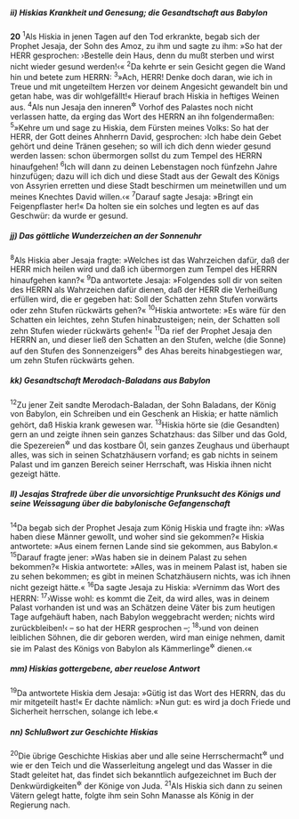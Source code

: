 ##### ii) Hiskias Krankheit und Genesung; die Gesandtschaft aus Babylon

__20__
<sup>1</sup>Als Hiskia in jenen Tagen auf den Tod erkrankte, begab sich der Prophet Jesaja, der Sohn des Amoz, zu ihm und sagte zu ihm: »So hat der HERR gesprochen: ›Bestelle dein Haus, denn du mußt sterben und wirst nicht wieder gesund werden!‹«
<sup>2</sup>Da kehrte er sein Gesicht gegen die Wand hin und betete zum HERRN:
<sup>3</sup>»Ach, HERR! Denke doch daran, wie ich in Treue und mit ungeteiltem Herzen vor deinem Angesicht gewandelt bin und getan habe, was dir wohlgefällt!« Hierauf brach Hiskia in heftiges Weinen aus.
<sup>4</sup>Als nun Jesaja den inneren<sup title="oder: mittleren">&#x2732;</sup> Vorhof des Palastes noch nicht verlassen hatte, da erging das Wort des HERRN an ihn folgendermaßen:
<sup>5</sup>»Kehre um und sage zu Hiskia, dem Fürsten meines Volks: So hat der HERR, der Gott deines Ahnherrn David, gesprochen: ›Ich habe dein Gebet gehört und deine Tränen gesehen; so will ich dich denn wieder gesund werden lassen: schon übermorgen sollst du zum Tempel des HERRN hinaufgehen!
<sup>6</sup>Ich will dann zu deinen Lebenstagen noch fünfzehn Jahre hinzufügen; dazu will ich dich und diese Stadt aus der Gewalt des Königs von Assyrien erretten und diese Stadt beschirmen um meinetwillen und um meines Knechtes David willen.‹«
<sup>7</sup>Darauf sagte Jesaja: »Bringt ein Feigenpflaster her!« Da holten sie ein solches und legten es auf das Geschwür: da wurde er gesund.

##### jj) Das göttliche Wunderzeichen an der Sonnenuhr

<sup>8</sup>Als Hiskia aber Jesaja fragte: »Welches ist das Wahrzeichen dafür, daß der HERR mich heilen wird und daß ich übermorgen zum Tempel des HERRN hinaufgehen kann?«
<sup>9</sup>Da antwortete Jesaja: »Folgendes soll dir von seiten des HERRN als Wahrzeichen dafür dienen, daß der HERR die Verheißung erfüllen wird, die er gegeben hat: Soll der Schatten zehn Stufen vorwärts oder zehn Stufen rückwärts gehen?«
<sup>10</sup>Hiskia antwortete: »Es wäre für den Schatten ein leichtes, zehn Stufen hinabzusteigen; nein, der Schatten soll zehn Stufen wieder rückwärts gehen!«
<sup>11</sup>Da rief der Prophet Jesaja den HERRN an, und dieser ließ den Schatten an den Stufen, welche (die Sonne) auf den Stufen des Sonnenzeigers<sup title="oder: der Sonnenuhr">&#x2732;</sup> des Ahas bereits hinabgestiegen war, um zehn Stufen rückwärts gehen.

##### kk) Gesandtschaft Merodach-Baladans aus Babylon

<sup>12</sup>Zu jener Zeit sandte Merodach-Baladan, der Sohn Baladans, der König von Babylon, ein Schreiben und ein Geschenk an Hiskia; er hatte nämlich gehört, daß Hiskia krank gewesen war.
<sup>13</sup>Hiskia hörte sie (die Gesandten) gern an und zeigte ihnen sein ganzes Schatzhaus: das Silber und das Gold, die Spezereien<sup title="= Wohlgerüche, Gewürze">&#x2732;</sup> und das kostbare Öl, sein ganzes Zeughaus und überhaupt alles, was sich in seinen Schatzhäusern vorfand; es gab nichts in seinem Palast und im ganzen Bereich seiner Herrschaft, was Hiskia ihnen nicht gezeigt hätte.

##### ll) Jesajas Strafrede über die unvorsichtige Prunksucht des Königs und seine Weissagung über die babylonische Gefangenschaft

<sup>14</sup>Da begab sich der Prophet Jesaja zum König Hiskia und fragte ihn: »Was haben diese Männer gewollt, und woher sind sie gekommen?« Hiskia antwortete: »Aus einem fernen Lande sind sie gekommen, aus Babylon.«
<sup>15</sup>Darauf fragte jener: »Was haben sie in deinem Palast zu sehen bekommen?« Hiskia antwortete: »Alles, was in meinem Palast ist, haben sie zu sehen bekommen; es gibt in meinen Schatzhäusern nichts, was ich ihnen nicht gezeigt hätte.«
<sup>16</sup>Da sagte Jesaja zu Hiskia: »Vernimm das Wort des HERRN:
<sup>17</sup>›Wisse wohl: es kommt die Zeit, da wird alles, was in deinem Palast vorhanden ist und was an Schätzen deine Väter bis zum heutigen Tage aufgehäuft haben, nach Babylon weggebracht werden; nichts wird zurückbleiben!‹ – so hat der HERR gesprochen –;
<sup>18</sup>›und von deinen leiblichen Söhnen, die dir geboren werden, wird man einige nehmen, damit sie im Palast des Königs von Babylon als Kämmerlinge<sup title="oder: Höflinge">&#x2732;</sup> dienen.‹«

##### mm) Hiskias gottergebene, aber reuelose Antwort

<sup>19</sup>Da antwortete Hiskia dem Jesaja: »Gütig ist das Wort des HERRN, das du mir mitgeteilt hast!« Er dachte nämlich: »Nun gut: es wird ja doch Friede und Sicherheit herrschen, solange ich lebe.«

##### nn) Schlußwort zur Geschichte Hiskias

<sup>20</sup>Die übrige Geschichte Hiskias aber und alle seine Herrschermacht<sup title="oder: Siege oder: tapferen Taten">&#x2732;</sup> und wie er den Teich und die Wasserleitung angelegt und das Wasser in die Stadt geleitet hat, das findet sich bekanntlich aufgezeichnet im Buch der Denkwürdigkeiten<sup title="oder: Chronik">&#x2732;</sup> der Könige von Juda.
<sup>21</sup>Als Hiskia sich dann zu seinen Vätern gelegt hatte, folgte ihm sein Sohn Manasse als König in der Regierung nach.
